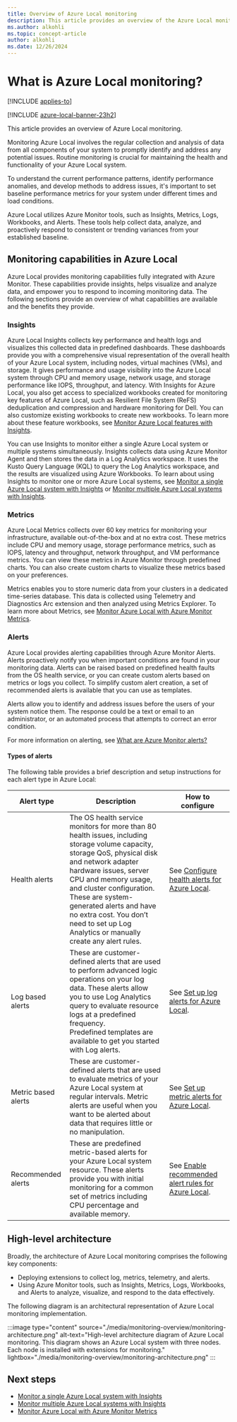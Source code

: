 ```yaml
---
title: Overview of Azure Local monitoring
description: This article provides an overview of the Azure Local monitoring solution.
ms.author: alkohli
ms.topic: concept-article
author: alkohli
ms.date: 12/26/2024
---
```


# What is Azure Local monitoring?

[!INCLUDE [applies-to](../includes/hci-applies-to-23h2.md)]

[!INCLUDE [azure-local-banner-23h2](../includes/azure-local-banner-23h2.md)]

This article provides an overview of Azure Local monitoring.

Monitoring Azure Local involves the regular collection and analysis of data from all components of your system to promptly identify and address any potential issues. Routine monitoring is crucial for maintaining the health and functionality of your Azure Local system.

To understand the current performance patterns, identify performance anomalies, and develop methods to address issues, it's important to set baseline performance metrics for your system under different times and load conditions.
  
Azure Local utilizes Azure Monitor tools, such as Insights, Metrics, Logs, Workbooks, and Alerts. These tools help collect data, analyze, and proactively respond to consistent or trending variances from your established baseline.  

## Monitoring capabilities in Azure Local

Azure Local provides monitoring capabilities fully integrated with Azure Monitor. These capabilities provide insights, helps visualize and analyze data, and empower you to respond to incoming monitoring data. The following sections provide an overview of what capabilities are available and the benefits they provide.

### Insights

Azure Local Insights collects key performance and health logs and visualizes this collected data in predefined dashboards. These dashboards provide you with a comprehensive visual representation of the overall health of your Azure Local system, including nodes, virtual machines (VMs), and storage. It gives performance and usage visibility into the Azure Local system through CPU and memory usage, network usage, and storage performance like IOPS, throughput, and latency. With Insights for Azure Local, you also get access to specialized workbooks created for monitoring key features of Azure Local, such as Resilient File System (ReFS) deduplication and compression and hardware monitoring for Dell. You can also customize existing workbooks to create new workbooks. To learn more about these feature workbooks, see [Monitor Azure Local features with Insights](../manage/monitor-features.md).

You can use Insights to monitor either a single Azure Local system or multiple systems simultaneously. Insights collects data using Azure Monitor Agent and then stores the data in a Log Analytics workspace. It uses the Kusto Query Language (KQL) to query the Log Analytics workspace, and the results are visualized using Azure Workbooks. To learn about using Insights to monitor one or more Azure Local systems, see [Monitor a single Azure Local system with Insights](../manage/monitor-single-23h2.md) or [Monitor multiple Azure Local systems with Insights](../manage/monitor-multi-23h2.md).

### Metrics

Azure Local Metrics collects over 60 key metrics for monitoring your infrastructure, available out-of-the-box and at no extra cost. These metrics include CPU and memory usage, storage performance metrics, such as IOPS, latency and throughput, network throughput, and VM performance metrics. You can view these metrics in Azure Monitor through predefined charts. You can also create custom charts to visualize these metrics based on your preferences.

Metrics enables you to store numeric data from your clusters in a dedicated time-series database. This data is collected using Telemetry and Diagnostics Arc extension and then analyzed using Metrics Explorer. To learn more about Metrics, see [Monitor Azure Local with Azure Monitor Metrics](../manage/monitor-cluster-with-metrics.md).

### Alerts

Azure Local provides alerting capabilities through Azure Monitor Alerts. Alerts proactively notify you when important conditions are found in your monitoring data. Alerts can be raised based on predefined health faults from the OS health service, or you can create custom alerts based on metrics or logs you collect. To simplify custom alert creation, a set of recommended alerts is available that you can use as templates.

Alerts allow you to identify and address issues before the users of your system notice them. The response could be a text or email to an administrator, or an automated process that attempts to correct an error condition.

For more information on alerting, see [What are Azure Monitor alerts?](/azure/azure-monitor/alerts/alerts-overview)

#### Types of alerts

The following table provides a brief description and setup instructions for each alert type in Azure Local:

| Alert type | Description | How to configure |
| --- | --- | --- |
| Health alerts | The OS health service monitors for more than 80 health issues, including storage volume capacity, storage QoS, physical disk and network adapter hardware issues, server CPU and memory usage, and cluster configuration. <br>These are system-generated alerts and have no extra cost. You don’t need to set up Log Analytics or manually create any alert rules. | See [Configure health alerts for Azure Local](../manage/health-alerts-via-azure-monitor-alerts.md#configure-health-alerts-for-azure-local). |
| Log based alerts | These are customer-defined alerts that are used to perform advanced logic operations on your log data. These alerts allow you to use Log Analytics query to evaluate resource logs at a predefined frequency. <br> Predefined templates are available to get you started with Log alerts.| See [Set up log alerts for Azure Local](../manage/setup-system-alerts.md).  |
| Metric based alerts | These are customer-defined alerts that are used to evaluate metrics of your Azure Local system at regular intervals. Metric alerts are useful when you want to be alerted about data that requires little or no manipulation. | See [Set up metric alerts for Azure Local](../manage/setup-metric-alerts.md). |
| Recommended alerts | These are predefined metric-based alerts for your Azure Local system resource. These alerts provide you with initial monitoring for a common set of metrics including CPU percentage and available memory. | See [Enable recommended alert rules for Azure Local](../manage/set-up-recommended-alert-rules.md). |

## High-level architecture

Broadly, the architecture of Azure Local monitoring comprises the following key components:

- Deploying extensions to collect log, metrics, telemetry, and alerts.
- Using Azure Monitor tools, such as Insights, Metrics, Logs, Workbooks, and Alerts to analyze, visualize, and respond to the data effectively.

The following diagram is an architectural representation of Azure Local monitoring implementation.

:::image type="content" source="./media/monitoring-overview/monitoring-architecture.png" alt-text="High-level architecture diagram of Azure Local monitoring. This diagram shows an Azure Local system with three nodes. Each node is installed with extensions for monitoring." lightbox="./media/monitoring-overview/monitoring-architecture.png" :::

## Next steps

- [Monitor a single Azure Local system with Insights](../manage/monitor-single-23h2.md)
- [Monitor multiple Azure Local systems with Insights](../manage/monitor-multi-23h2.md)
- [Monitor Azure Local with Azure Monitor Metrics](../manage/monitor-cluster-with-metrics.md)
